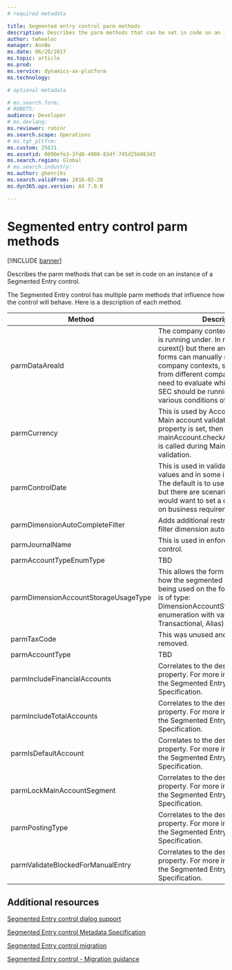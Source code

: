 ```yaml
---
# required metadata

title: Segmented entry control parm methods
description: Describes the parm methods that can be set in code on an instance of a Segmented Entry control.
author: twheeloc
manager: AnnBe
ms.date: 06/20/2017
ms.topic: article
ms.prod: 
ms.service: dynamics-ax-platform
ms.technology: 

# optional metadata

# ms.search.form: 
# ROBOTS: 
audience: Developer
# ms.devlang: 
ms.reviewer: robinr
ms.search.scope: Operations
# ms.tgt_pltfrm: 
ms.custom: 25631
ms.assetid: 0090efe3-3fd8-4988-83df-745d25b063d3
ms.search.region: Global
# ms.search.industry: 
ms.author: ghenriks
ms.search.validFrom: 2016-02-28
ms.dyn365.ops.version: AX 7.0.0

---
```


# Segmented entry control parm methods

[!INCLUDE [banner](../includes/banner.md)]

Describes the parm methods that can be set in code on an instance of a Segmented Entry control.

The Segmented Entry control has multiple parm methods that influence how the control will behave. Here is a description of each method.

| Method                               | Description                                                                                                                                                                                                                                                                                                                    |
|--------------------------------------|--------------------------------------------------------------------------------------------------------------------------------------------------------------------------------------------------------------------------------------------------------------------------------------------------------------------------------|
| parmDataAreaId                       | The company context that the control is running under. In most cases this is curext() but there are scenarios where forms can manually set different company contexts, surface records from different companies, etc. Forms need to evaluate which context the SEC should be running under the various conditions of the form. |
| parmCurrency                         | This is used by Account controls for Main account validation. If this property is set, then mainAccount.checkAccountCurrency() is called during Main account validation.                                                                                                                                                       |
| parmControlDate                      | This is used in validating segment values and in some internal queries. The default is to use the current date but there are scenarios when the form would want to set a custom date based on business requirements.                                                                                                           |
| parmDimensionAutoCompleteFilter      | Adds additional restrictions in order to filter dimension autoComplete data.                                                                                                                                                                                                                                                   |
| parmJournalName                      | This is used in enforcing Journal control.                                                                                                                                                                                                                                                                                     |
| parmAccountTypeEnumType              | TBD                                                                                                                                                                                                                                                                                                                            |
| parmDimensionAccountStorageUsageType | This allows the form or class to specify how the segmented entry control is being used on the form. This property is of type: DimensionAccountStorageUsage (an enumeration with values: Setup, Transactional, Alias).                                                                                                          |
| parmTaxCode                          | This was unused and has been removed.                                                                                                                                                                                                                                                                                          |
| parmAccountType                      | TBD                                                                                                                                                                                                                                                                                                                            |
| parmIncludeFinancialAccounts         | Correlates to the design-time property. For more information, see the Segmented Entry control Metadata Specification.                                                                                                                                                                                                          |
| parmIncludeTotalAccounts             | Correlates to the design-time property. For more information, see the Segmented Entry control Metadata Specification.                                                                                                                                                                                                          |
| parmIsDefaultAccount                 | Correlates to the design-time property. For more information, see the Segmented Entry control Metadata Specification.                                                                                                                                                                                                          |
| parmLockMainAccountSegment           | Correlates to the design-time property. For more information, see the Segmented Entry control Metadata Specification.                                                                                                                                                                                                          |
| parmPostingType                      | Correlates to the design-time property.  For more information, see the Segmented Entry control Metadata Specification.                                                                                                                                                                                                         |
| parmValidateBlockedForManualEntry    | Correlates to the design-time property.  For more information, see the Segmented Entry control Metadata Specification.                                                                                                                                                                                                         |



Additional resources
--------

[Segmented Entry control dialog support](segmented-entry-control-dialog-support.md)

[Segmented Entry control Metadata Specification](segmented-entry-control-metadata-specification.md)

[Segmented Entry control migration](segmented-entry-control-conversion.md)

[Segmented Entry control - Migration guidance](segmented-entry-control-migration-guidance.md)



